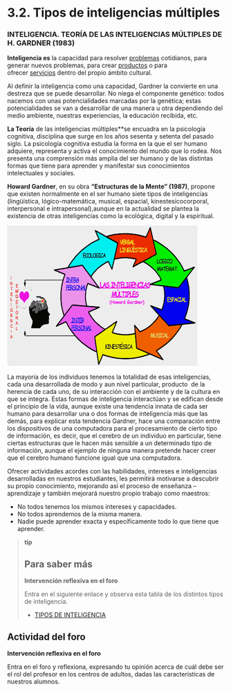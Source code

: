 
# 3.2. Tipos de inteligencias múltiples

### INTELIGENCIA. TEORÍA DE LAS INTELIGENCIAS MÚLTIPLES DE H. GARDNER (1983)

**Inteligencia es** la capacidad para resolver [problemas](http://www.monografias.com/trabajos15/calidad-serv/calidad-serv.shtml#PLANT) cotidianos, para generar nuevos problemas, para crear [productos](http://www.monografias.com/trabajos12/elproduc/elproduc.shtml) o para ofrecer [servicios](http://www.monografias.com/trabajos14/verific-servicios/verific-servicios.shtml) dentro del propio ámbito cultural.

Al definir la inteligencia como una capacidad, Gardner la convierte en una destreza que se puede desarrollar. No niega el componente genético: todos nacemos con unas potencialidades marcadas por la genética; estas potencialidades se van a desarrollar de una manera u otra dependiendo del medio ambiente, nuestras experiencias, la educación recibida, etc.

**La Teoría** de las inteligencias múltiples**se encuadra en la psicología cognitiva, disciplina que surge en los años sesenta y setenta del pasado siglo. La psicología cognitiva estudia la forma en la que el ser humano adquiere, representa y activa el conocimiento del mundo que lo rodea. Nos presenta una comprensión más amplia del ser humano y de las distintas formas que tiene para aprender y manifestar sus conocimientos intelectuales y sociales.

**Howard Gardner**, en su obra **“Estructuras de la Mente” (1987)**, propone que existen normalmente en el ser humano siete tipos de inteligencias (lingüística, lógico-matemática, musical, espacial, kinestesicocorporal, interpersonal e intrapersonal),aunque en la actualidad se plantea la existencia de otras inteligencias como la ecológica, digital y la espiritual.

![](img/image002.png)


La mayoría de los individuos tenemos la totalidad de esas inteligencias, cada una desarrollada de modo y aun nivel particular, producto  de la herencia de cada uno, de su interacción con el ambiente y de la cultura en que se integra. Estas formas de inteligencia interactúan y se edifican desde el principio de la vida, aunque existe una tendencia innata de cada ser humano para desarrollar una o dos formas de inteligencia más que las demás, para explicar esta tendencia Gardner, hace una comparación entre los dispositivos de una computadora para el procesamiento de cierto tipo de información, es decir, que el cerebro de un individuo en particular, tiene ciertas estructuras que le hacen más sensible a un determinado tipo de información, aunque el ejemplo de ninguna manera pretende hacer creer que el cerebro humano funcione igual que una computadora.

Ofrecer actividades acordes con las habilidades, intereses e inteligencias desarrolladas en nuestros estudiantes, les permitirá motivarse a descubrir su propio conocimiento, mejorando así el proceso de enseñanza – aprendizaje y también mejorará nuestro propio trabajo como maestros:

- No todos tenemos los mismos intereses y capacidades.
- No todos aprendemos de la misma manera.
- Nadie puede aprender exacta y específicamente todo lo que tiene que aprender.

>**tip**
>## Para saber más
>
>**Intervención reflexiva en el foro**
>
>Entra en el siguiente enlace y observa esta tabla de los distintos tipos de inteligencia.
>
>- [TIPOS DE INTELIGENCIA](http://aularagon.catedu.es/materialesaularagon2013/fepa/zips/Modulo_2/TIPOS_DE_INTELIGENCIA.pdf)

## Actividad del foro

**Intervención reflexiva en el foro**

Entra en el foro y reflexiona, expresando tu opinión acerca de cuál debe ser el rol del profesor en los centros de adultos, dadas las características de nuestros alumnos.
